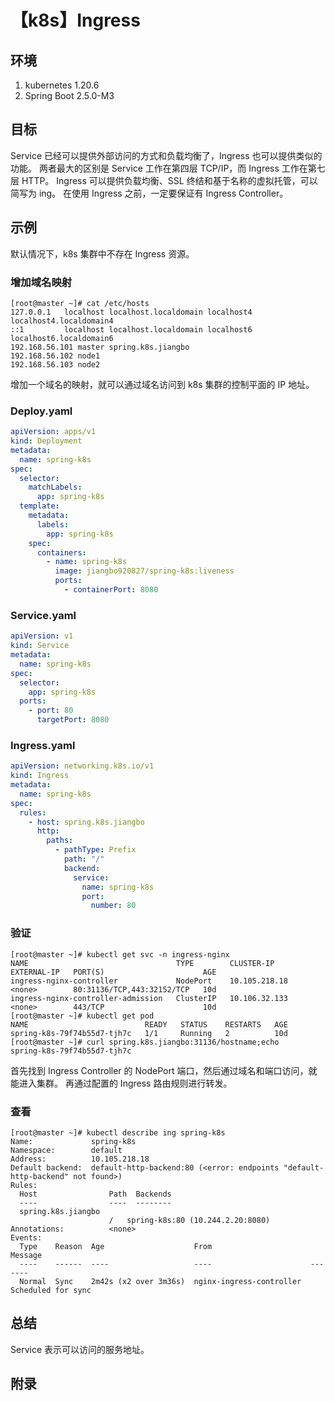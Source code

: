 # 【k8s】Ingress

## 环境

1. kubernetes 1.20.6
2. Spring Boot 2.5.0-M3

## 目标

Service 已经可以提供外部访问的方式和负载均衡了，Ingress 也可以提供类似的功能。
两者最大的区别是 Service 工作在第四层 TCP/IP，而 Ingress 工作在第七层 HTTP。
Ingress 可以提供负载均衡、SSL 终结和基于名称的虚拟托管，可以简写为 ing。
在使用 Ingress 之前，一定要保证有 Ingress Controller。

## 示例

默认情况下，k8s 集群中不存在 Ingress 资源。

### 增加域名映射

```
[root@master ~]# cat /etc/hosts
127.0.0.1   localhost localhost.localdomain localhost4 localhost4.localdomain4
::1         localhost localhost.localdomain localhost6 localhost6.localdomain6
192.168.56.101 master spring.k8s.jiangbo
192.168.56.102 node1
192.168.56.103 node2
```

增加一个域名的映射，就可以通过域名访问到 k8s 集群的控制平面的 IP 地址。

### Deploy.yaml

```yaml
apiVersion: apps/v1
kind: Deployment
metadata:
  name: spring-k8s
spec:
  selector:
    matchLabels:
      app: spring-k8s
  template:
    metadata:
      labels:
        app: spring-k8s
    spec:
      containers:
        - name: spring-k8s
          image: jiangbo920827/spring-k8s:liveness
          ports:
            - containerPort: 8080
```

### Service.yaml

```yaml
apiVersion: v1
kind: Service
metadata:
  name: spring-k8s
spec:
  selector:
    app: spring-k8s
  ports:
    - port: 80
      targetPort: 8080
```

### Ingress.yaml

```yaml
apiVersion: networking.k8s.io/v1
kind: Ingress
metadata:
  name: spring-k8s
spec:
  rules:
    - host: spring.k8s.jiangbo
      http:
        paths:
          - pathType: Prefix
            path: "/"
            backend:
              service:
                name: spring-k8s
                port:
                  number: 80
```

### 验证

```
[root@master ~]# kubectl get svc -n ingress-nginx
NAME                                 TYPE        CLUSTER-IP      EXTERNAL-IP   PORT(S)                      AGE
ingress-nginx-controller             NodePort    10.105.218.18   <none>        80:31136/TCP,443:32152/TCP   10d
ingress-nginx-controller-admission   ClusterIP   10.106.32.133   <none>        443/TCP                      10d
[root@master ~]# kubectl get pod
NAME                          READY   STATUS    RESTARTS   AGE
spring-k8s-79f74b55d7-tjh7c   1/1     Running   2          10d
[root@master ~]# curl spring.k8s.jiangbo:31136/hostname;echo
spring-k8s-79f74b55d7-tjh7c
```

首先找到 Ingress Controller 的 NodePort 端口，然后通过域名和端口访问，就能进入集群。
再通过配置的 Ingress 路由规则进行转发。

### 查看

```
[root@master ~]# kubectl describe ing spring-k8s
Name:             spring-k8s
Namespace:        default
Address:          10.105.218.18
Default backend:  default-http-backend:80 (<error: endpoints "default-http-backend" not found>)
Rules:
  Host                Path  Backends
  ----                ----  --------
  spring.k8s.jiangbo
                      /   spring-k8s:80 (10.244.2.20:8080)
Annotations:          <none>
Events:
  Type    Reason  Age                    From                      Message
  ----    ------  ----                   ----                      -------
  Normal  Sync    2m42s (x2 over 3m36s)  nginx-ingress-controller  Scheduled for sync
```

## 总结

Service 表示可以访问的服务地址。

## 附录
